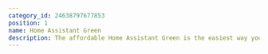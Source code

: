 ```yaml
---
category_id: 24638797677853
position: 1
name: Home Assistant Green
description: The affordable Home Assistant Green is the easiest way you can start using Home Assistant. It's plug-and-play and comes with Home Assistant already installed.
---
```

